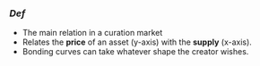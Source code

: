 ### *Def*
- The main relation in a curation market
- Relates the **price** of an asset (y-axis) with the **supply** (x-axis).
- Bonding curves can take whatever shape the creator wishes.